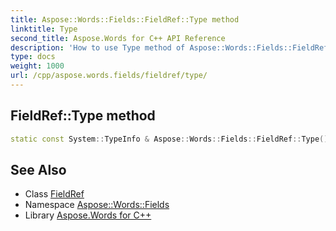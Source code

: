 ```yaml
---
title: Aspose::Words::Fields::FieldRef::Type method
linktitle: Type
second_title: Aspose.Words for C++ API Reference
description: 'How to use Type method of Aspose::Words::Fields::FieldRef class in C++.'
type: docs
weight: 1000
url: /cpp/aspose.words.fields/fieldref/type/
---
```

## FieldRef::Type method




```cpp
static const System::TypeInfo & Aspose::Words::Fields::FieldRef::Type()
```

## See Also

* Class [FieldRef](../)
* Namespace [Aspose::Words::Fields](../../)
* Library [Aspose.Words for C++](../../../)
